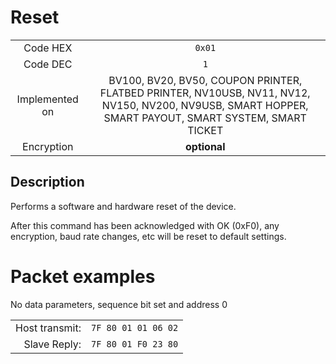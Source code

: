 # Reset

|                   |                       |
|:-----------------:|:---------------------:|
| Code HEX          | `0x01`                |
| Code DEC          | `1`                  |
| Implemented on    | BV100, BV20, BV50, COUPON PRINTER, FLATBED PRINTER, NV10USB, NV11, NV12, NV150, NV200, NV9USB, SMART HOPPER, SMART PAYOUT, SMART SYSTEM, SMART TICKET |
| Encryption        | **optional**          |

## Description
Performs a software and hardware reset of the device.

After this command has been acknowledged with OK (0xF0), any encryption, baud rate
changes, etc will be reset to default settings.

# Packet examples

No data parameters, sequence bit set and address 0

|                |                       |
|---------------:|:----------------------|
| Host transmit: | `7F 80 01 01 06 02` |
| Slave Reply:   | `7F 80 01 F0 23 80` |


